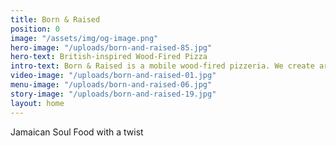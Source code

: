 ```yaml
---
title: Born & Raised
position: 0
image: "/assets/img/og-image.png"
hero-image: "/uploads/born-and-raised-85.jpg"
hero-text: British-inspired Wood-Fired Pizza
intro-text: Born & Raised is a mobile wood-fired pizzeria. We create artisan British pizzas in our converted Land Rover Defender. Head chef Tom Dewey, who trained under Gary Rhodes, built Born & Raised on the concept of fine Italian pizza dough combined with responsibly sourced British ingredients.  We built an oven inside our Land Rover and took our creations to the streets of London. We cater for all manner of events and operate at a number of market locations around the city. 
video-image: "/uploads/born-and-raised-01.jpg"
menu-image: "/uploads/born-and-raised-06.jpg"
story-image: "/uploads/born-and-raised-19.jpg"
layout: home
---
```


Jamaican Soul Food with a twist